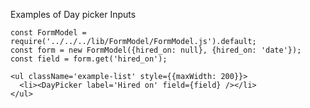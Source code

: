 Examples of Day picker Inputs

    const FormModel = require('../../../lib/FormModel/FormModel.js').default;
    const form = new FormModel({hired_on: null}, {hired_on: 'date'});
    const field = form.get('hired_on');

    <ul className='example-list' style={{maxWidth: 200}}>
      <li><DayPicker label='Hired on' field={field} /></li>
    </ul>

